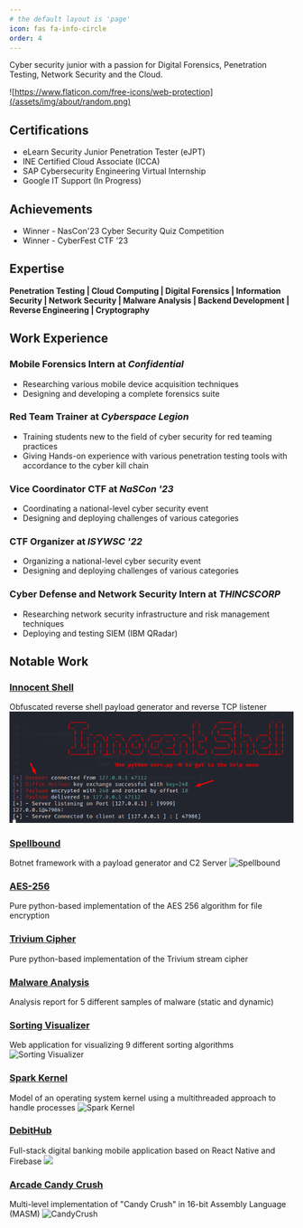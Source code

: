 ```yaml
---
# the default layout is 'page'
icon: fas fa-info-circle
order: 4
---
```


Cyber security junior with a passion for Digital Forensics, Penetration Testing, Network Security 
and the Cloud.

![https://www.flaticon.com/free-icons/web-protection](/assets/img/about/random.png)

## Certifications
* eLearn Security Junior Penetration Tester (eJPT)
* INE Certified Cloud Associate (ICCA)
* SAP Cybersecurity Engineering Virtual Internship
* Google IT Support (In Progress)

## Achievements 
* Winner - NasCon'23 Cyber Security Quiz Competition
* Winner - CyberFest CTF '23

## Expertise
**Penetration Testing | Cloud Computing | Digital Forensics | Information Security | Network Security | Malware Analysis | Backend Development | Reverse Engineering | Cryptography**

## Work Experience 
### **Mobile Forensics Intern** at ***Confidential***
* Researching various mobile device acquisition techniques
* Designing and developing a complete forensics suite

### **Red Team Trainer** at ***Cyberspace Legion***
* Training students new to the field of cyber security for red teaming practices
* Giving Hands-on experience with various penetration testing tools with accordance to the cyber kill chain

### **Vice Coordinator CTF** at ***NaSCon '23*** 
* Coordinating a national-level cyber security event
* Designing and deploying challenges of various categories

### **CTF Organizer** at ***ISYWSC '22***
* Organizing a national-level cyber security event
* Designing and deploying challenges of various categories

### **Cyber Defense and Network Security Intern** at ***THINCSCORP***
* Researching network security infrastructure and risk management techniques
* Deploying and testing SIEM (IBM QRadar)


## Notable Work

### [Innocent Shell](https://github.com/huzaifi0604/Innocent-Shell/)
Obfuscated reverse shell payload generator and reverse TCP listener
![Innocent Shell](https://github.com/huzaifi0604/Innocent-Shell/raw/main/ScreenCaptures/Screenshot_10.png)

### [Spellbound](https://github.com/dingavinga1/spellbound/)
Botnet framework with a payload generator and C2 Server
![Spellbound](https://user-images.githubusercontent.com/88616338/221417940-74bbffa4-9a20-49d2-8f93-36de576d167e.jpg)

### [AES-256](https://github.com/dingavinga1/aes-256)
Pure python-based implementation of the AES 256 algorithm for file encryption

### [Trivium Cipher](https://github.com/dingavinga1/trivium-cipher)
Pure python-based implementation of the Trivium stream cipher

### [Malware Analysis](https://github.com/dingavinga1/malware-analysis/blob/main/malware-analysis-cheet-sheet.pdf)
Analysis report for 5 different samples of malware (static and dynamic)

### [Sorting Visualizer](https://github.com/dingavinga1/sorting-visualizer)
Web application for visualizing 9 different sorting algorithms
![Sorting Visualizer](https://user-images.githubusercontent.com/88616338/232252455-e997bc16-a693-4e09-8018-b8f6d0df236a.jpg)

### [Spark Kernel](https://github.com/dingavinga1/os-kernel-c)
Model of an operating system kernel using a multithreaded approach to handle processes
![Spark Kernel](https://user-images.githubusercontent.com/88616338/182545060-639ce6d2-0282-43d6-8098-bda5b7afbef7.jpg)


### [DebitHub](https://github.com/dingavinga1/debithub)
Full-stack digital banking mobile application based on React Native and Firebase
<img src="https://user-images.githubusercontent.com/88616338/182552544-caacc430-3d43-43d1-80f8-72fc28e47df2.jpeg" width="30%"/>

### [Arcade Candy Crush](https://github.com/dingavinga1/16-bit-candy-crush)
Multi-level implementation of "Candy Crush" in 16-bit Assembly Language (MASM)
![CandyCrush](https://user-images.githubusercontent.com/88616338/182585585-c3940289-14b3-49e8-96ef-180041403479.png)